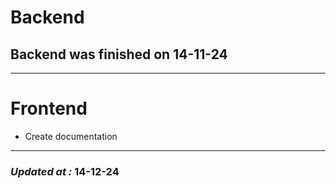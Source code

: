 # Backend

## Backend was finished on 14-11-24

---

# Frontend

- Create documentation

---

### **_Updated at :_** 14-12-24
